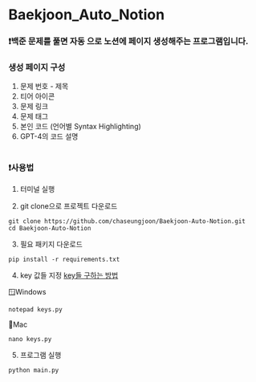 # Baekjoon_Auto_Notion

### ❗백준 문제를 풀면 자동 으로 노션에 페이지 생성해주는 프로그램입니다.


### 생성 페이지 구성
1. 문제 번호 - 제목
2. 티어 아이콘
3. 문제 링크
4. 문제 태그
5. 본인 코드 (언어별 Syntax Highlighting)
6. GPT-4의 코드 설명

#

### ❗사용법

1. 터미널 실행

2. git clone으로 프로젝트 다운로드
```
git clone https://github.com/chaseungjoon/Baekjoon-Auto-Notion.git
cd Baekjoon-Auto-Notion
```
3. 필요 패키지 다운로드
```
pip install -r requirements.txt
```
4. key 값들 지정 [key들 구하는 방법](https://velog.io/@cktmdwns604/%EB%B0%B1%EC%A4%80-%EB%AC%B8%EC%A0%9C-%ED%92%80%EA%B3%A0-Notion%EC%97%90-%EC%9E%90%EB%8F%99%EC%9C%BC%EB%A1%9C-%EC%BB%A4%EB%B0%8B%ED%95%98%EA%B8%B0#1-%EC%B4%88%EA%B8%B0-%EC%84%A4%EC%A0%95)

🪟Windows
```
notepad keys.py
```

🍎Mac
```
nano keys.py
```

5. 프로그램 실행
```
python main.py
```
